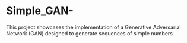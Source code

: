 # Simple_GAN-
This project showcases the implementation of a Generative Adversarial Network (GAN) designed to generate sequences of simple numbers
